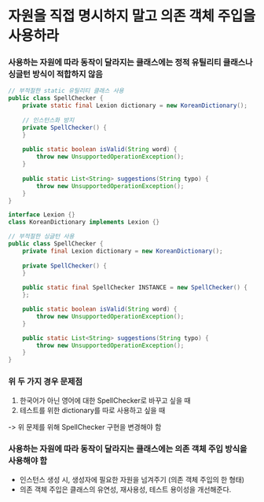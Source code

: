# 자원을 직접 명시하지 말고 의존 객체 주입을 사용하라
### 사용하는 자원에 따라 동작이 달라지는 클래스에는 정적 유틸리티 클래스나 싱글턴 방식이 적합하지 않음
```java
// 부적절한 static 유틸리티 클래스 사용
public class SpellChecker {
    private static final Lexion dictionary = new KoreanDictionary();
    
    // 인스턴스화 방지
    private SpellChecker() {
    }
    
    public static boolean isValid(String word) {
        throw new UnsupportedOperationException();
    }
    
    public static List<String> suggestions(String typo) {
        throw new UnsupportedOperationException();
    }
}

interface Lexion {}
class KoreanDictionary implements Lexion {}
```
```java
// 부적절한 싱글턴 사용
public class SpellChecker {
    private final Lexion dictionary = new KoreanDictionary();
    
    private SpellChecker() {
    }
    
    public static final SpellChecker INSTANCE = new SpellChecker() {
    };

    public static boolean isValid(String word) {
        throw new UnsupportedOperationException();
    }

    public static List<String> suggestions(String typo) {
        throw new UnsupportedOperationException();
    }
}
```
### 위 두 가지 경우 문제점
1. 한국어가 아닌 영어에 대한 SpellChecker로 바꾸고 싶을 때
2. 테스트를 위한 dictionary를 따로 사용하고 싶을 때 
   
-> 위 문제를 위해 SpellChecker 구현을 변경해야 함
### 사용하는 자원에 따라 동작이 달라지는 클래스에는 의존 객체 주입 방식을 사용해야 함
* 인스턴스 생성 시, 생성자에 필요한 자원을 넘겨주기 (의존 객체 주입의 한 형태)
* 의존 객체 주입은 클래스의 유연성, 재사용성, 테스트 용이성을 개선해준다.